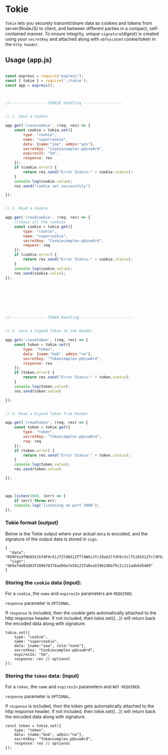 # Tokie

`Tokie` lets you securely transmit/share data as cookies and tokens from server(NodeJS) to client, and between different parties in a compact, self-contained manner. To ensure integrity, unique `signature`(digest) is created using your `secretKey` and attached along with `obfuscated` cookie/token in the `http header`.



## Usage (app.js)


```js

const express = require('express');
const { tokie } = require('./tokie');
const app = express();



//---------------- COOKIE handling -----------------


// 1. Save a Cookie

app.get('/savecookie', (req, res) => {
    const cookie = tokie.set({
        type: "cookie",
        name: "supercookie", 
        data: {name:"joe", admin:"yes"},
        secretKey: "Cookiecomplex-p@ssw0rd",
        expiresIn: "5m",
        response: res
    });
    if (cookie.error) {
        return res.send("Error Status:" + cookie.status);
    }
    console.log(cookie.value);
    res.send("cookie set successfuly")

});


// 2. Read a Cookie

app.get('/readcookie', (req, res) => {
    //shows all the cookies
    const cookie = tokie.get({
        type: "cookie",
        name: "supercookie",
        secretKey: "Cookiecomplex-p@ssw0rd",
        request: req
    });
    if (cookie.error) {
        return res.send("Error Status:" + cookie.status);
    }
    console.log(cookie.value);
    res.send(cookie.value);
});








//---------------- TOKEN Handling -----------------------


// 3. Save a Signed Token to the Header

app.get('/savetoken', (req, res) => {
    const token = tokie.set({
        type: "token",
        data: {name:"bob", admin:"no"},
        secretKey: "Tokencomplex-p@ssw0rd",
        response: res
    });
    if (token.error) {
        return res.send("Error Status:" + token.status);
    }
    console.log(token.value);
    res.send(token.value)

});


// 4. Read a Signed Token from Header

app.get('/readtoken', (req, res) => {
    const token = tokie.get({
        type: "token",
        secretKey: "Tokencomplex-p@ssw0rd",
        req: req
    });
    if (token.error) {
        return res.send("Error Status:" + token.status);
    }
    console.log(token.value);
    res.send(token.value)

});



app.listen(3000, (err) => {
    if (err) throw err;
    console.log('listening on port 3000');
});

```


### Tokie format (output)

Below is the Tokie output where your actual `data` is encoded, and the signature of the output data is stored in `sign`.


```
{
  "data": "RV9FXzdfNV85X1hfdF9rX1JfZl90X1ZfTl9WXzJfc19aX2lfdF8rXzlfS185X1Zfcl9PX2VfZ185XzNfQ19WX1BfeV9lX2dfNF9NXzFfV18=",
  "sign": "db9e7dd82d03f389670376ad9da7e561237a0ea53962d6b79c2c211adb4d5469"
}

```

### Storing the `cookie` data (input):

For a `cookie`, the `name` and `expiresIn` parameters are `REQUIRED`.

`response` parameter is `OPTIONAL`. 

If `response` is included, then the cookie gets automatically attached to the http response header. If not included, then tokie.set({...}) will return back the encoded data along with signature. 

```
tokie.set({
    type: "cookie",
    name: "supercookie",
    data: {name:"aaa", role:"none"},
    secretKey: "Cookiecomplex-p@ssw0rd",
    expiresIn: "5m",
    response: res // optional
});
```


### Storing the `token` data: (input)

For a `token`, the `name` and `expiresIn` parameters and `NOT REQUIRED`.

`response` parameter is `OPTIONAL`. 

If `response` is included, then the token gets automatically attached to the http response header. If not included, then tokie.set({...}) will return back the encoded data along with signature. 

```
const token = tokie.set({
    type: "token",
    data: {name:"bob", admin:"no"},
    secretKey: "Tokencomplex-p@ssw0rd",
    response: res // optional
});
```